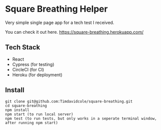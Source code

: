 # Square Breathing Helper

Very simple single page app for a tech test I received.

You can check it out here. https://square-breathing.herokuapp.com/

## Tech Stack

- React
- Cypress (for testing)
- CircleCI (for CI)
- Heroku (for deployment)

## Install

```
git clone git@github.com:Timdavidcole/square-breathing.git
cd square-breathing
npm install
npm start (to run local server)
npm test (to run tests, but only works in a seperate terminal window, after running npm start)
```